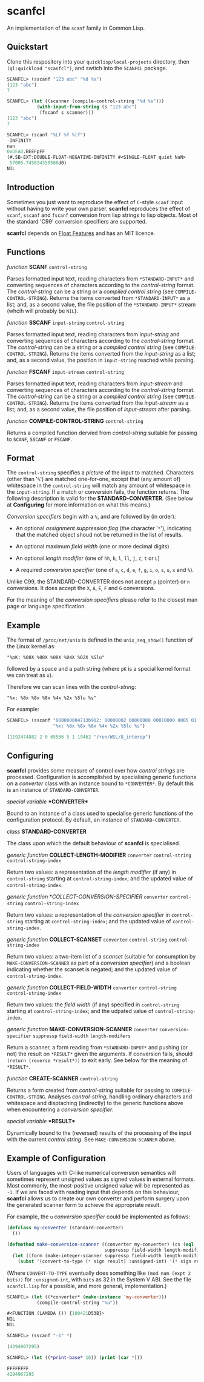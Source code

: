 # scanfcl

An implementation of the `scanf` family in Common Lisp.

## Quickstart

Clone this respository into your `quicklisp/local-projects` directory, then `(ql:quickload "scanfcl")`, and swtich into the `SCANFCL` package.

```lisp
SCANFCL> (sscanf "123 abc" "%d %s")
(123 "abc")
7

SCANFCL> (let ((scanner (compile-control-string "%d %s")))
           (with-input-from-string (s "123 abc")
            (fscanf s scanner)))
(123 "abc")
7

SCANFCL> (scanf "%Lf %f %lf")
-INFINITY
nan
0xDEAD.BEEFpFF
(#.SB-EXT:DOUBLE-FLOAT-NEGATIVE-INFINITY #<SINGLE-FLOAT quiet NaN>
 57005.745834350586d0)
NIL
```

## Introduction

Sometimes you just want to reproduce the effect of `C`-style `scanf` input without having to write your own parser. **scanfcl** reproduces the effect of `scanf`, `sscanf` and `fscanf` conversion from lisp strings to lisp objects. Most of the standard 'C99' conversion specifiers are supported.

**scanfcl** depends on [Float Features](https://shinmera.github.io/float-features/) and has an MIT licence.

## Functions

*function* **SCANF** `control-string`

Parses formatted input text, reading characters from `*STANDARD-INPUT*` and converting sequences of characters according to the *control-string* format. The *control-string* can be a string or a *compiled control string* (see `COMPILE-CONTROL-STRING`). Returns the items converted from `*STANDARD-INPUT*` as a list; and, as a second value, the file position of the `*STANDARD-INPUT*` stream (whcih will probably be `NIL`).

*function* **SSCANF** `input-string` `control-string`

Parses formatted input text, reading characters from *input-string* and converting sequences of characters according to the *control-string* format. The *control-string* can be a string or a *compiled control string* (see `COMPILE-CONTROL-STRING`). Returns the items converted from the *input-string* as a list; and, as a second value, the position in `input-string` reached while parsing.

*function* **FSCANF** `input-stream` `control-string`

Parses formatted input text, reading characters from *input-stream* and converting sequences of characters according to the *control-string* format. The *control-string* can be a string or a *compiled control string* (see `COMPILE-CONTROL-STRING`). Returns the items converted from the *input-stream* as a list; and, as a second value, the file position of *input-stream* after parsing.

*function* **COMPILE-CONTROL-STRING** `control-string`

Returns a compiled function dervied from *control-string* suitable for passing to `SCANF`, `SSCANF` or `FSCANF`.

## Format

The `control-string` specifies a *picture* of the input to matched. Characters (other than '`%`') are matched one-for-one, except that (any amount of) whitespace in the `control-string` will match any amount of whitespace in the `input-string`. If a match or conversion fails, the function returns. The following description is valid for the **STANDARD-CONVERTER**. (See below at **Configuring** for more information on what this means.)

*Conversion specifiers* begin with a `%`, and are followed by (in order):

* An optional *assignment suppression flag* (the character '`*`'), indicating that the matched object shoud not be returned in the list of results.

* An optional maximum *field width* (one or more decimal digits)

* An optional *length modifier* (one of `hh`, `h`, `l`, `ll`, `j`, `z`, `t` or `L`)

* A required *conversion specifier* (one of `a`, `c`, `d`, `e`, `f`, `g`, `i`, `o`, `s`, `u`, `x` and `%`).

Unlike C99, the STANDARD-CONVERTER does not accept `p` (pointer) or `n` conversions. It does accept the `X`, `A`, `E`, `F` and `G` conversions.

For the meaning of the *conversion specifiers* please refer to the closest man page or language specification.

## Example

The format of `/proc/net/unix` is defined in the `unix_seq_show()` function of the Linux kernel as:

    "%pK: %08X %08X %08X %04X %02X %5lu"

followed by a space and a path string (where `pK` is a special kernel format we can treat as `x`).

Therefore we can scan lines with the *control-string*:

    "%x: %8x %8x %8x %4x %2x %5lu %s"

For example:

```lisp
SCANFCL> (sscanf "000000004713b902: 00000002 00000000 00010000 0005 01 19462 /run/WSL/8_interop"
                 "%x: %8x %8x %8x %4x %2x %5lu %s")

(1192474882 2 0 65536 5 1 19462 "/run/WSL/8_interop")
```

## Configuring

**scanfcl** provides some measure of control over how *control strings* are processed. Configuration is accomplished by specialising generic functions on a *converter* class with an instance bound to `*CONVERTER*`. By default this is an instance of `STANDARD-CONVERTER`.

*special variable* **\*CONVERTER\***

Bound to an instance of a class used to specialise generic functions of the configuration protocol. By default, an instance of `STANDARD-CONVERTER`.

*class* **STANDARD-CONVERTER**

The class upon which the default behaviour of **scanfcl** is specialised.

*generic function* **COLLECT-LENGTH-MODIFIER** `converter` `control-string` `control-string-index`

Return two values: a representation of the *length modifier* (if any) in `control-string` starting at `control-string-index`; and the updated value of `control-string-index`.

*generic function* **COLLECT-CONVERSION-SPECIFIER* `converter` `control-string` `control-string-index`

Return two values: a representation of the *conversion specifier* in `control-string` starting at `control-string-index`; and the updated value of `control-string-index`.

*generic function* **COLLECT-SCANSET** `converter` `control-string` `control-string-index`

Return two values: a two-item list of a *scanset* (suitable for consumption by `MAKE-CONVERSION-SCANNER` as part of a *conversion specifier*) and a boolean indicating whether the scanset is negated; and the updated value of `control-string-index`.

*generic function* **COLLECT-FIELD-WIDTH** `converter` `control-string` `control-string-index`

Return two values: the *field width* (if any) specified in `control-string` starting at `control-string-index`; and the udpated value of `control-string-index`.

*generic function* **MAKE-CONVERSION-SCANNER** `converter` `conversion-specifier` `suppressp` `field-width` `length-modifers`

Return a scanner, a form reading from `*STANDARD-INPUT*` and pushing (or not) the result on `*RESULT*` given the arguments. If conversion fails, should `(return (reverse *result*))` to exit early. See below for the meaning of `*RESULT*`.

*function* **CREATE-SCANNER** `control-string`

Returns a form created from *control-string* suitable for passing to `COMPILE-CONTROL-STRING`. Analyses *control-string*, handling ordinary characters and whitespace and disptaching (indirectly) to the generic functions above when encountering a *conversion specifier*.

*special variable* **\*RESULT\***

Dynamically bound to the (reversed) results of the processing of the input with the current *control string*. See `MAKE-CONVERSION-SCANNER` above.

## Example of Configuration

Users of languages with C-like numerical conversion semantics will sometimes represent unsigned values as signed values in external formats. Most commonly, the most-positive unsigned value will be represented as `-1`. If we are faced with reading input that depends on this behaviour, **scanfcl** allows us to create our own converter and perform surgery upon the generated scanner form to achieve the appropriate result.

For example, the `u` *conversion specifier* could be implemented as follows:

```lisp
(defclass my-converter (standard-converter)
  ())

(defmethod make-conversion-scanner ((converter my-converter) (cs (eql :|u|))
                                    suppressp field-width length-modifier)
  (let ((form (make-integer-scanner suppressp field-width length-modifier :radix 10)))
    (subst '(convert-to-type (* sign result) :unsigned-int) '(* sign result) form :test #'equal)))
```
(Where `CONVERT-TO-TYPE` eventually does something like `(mod num (expt 2 bits))` for `:unsigned-int`, with `bits` as 32 in the System V ABI. See the file `scanfcl.lisp` for a possible, and more general, implementation.)

```lisp
SCANFCL> (let ((*converter* (make-instance 'my-converter)))
           (compile-control-string "%u"))

#<FUNCTION (LAMBDA ()) {100421D53B}>
NIL
NIL

SCANFCL> (sscanf "-1" *)

(4294967295)

SCANFCL> (let ((*print-base* 16)) (print (car *)))

FFFFFFFF 
4294967295
````

